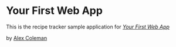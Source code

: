 # Your First Web App

This is the recipe tracker sample application for *[Your First Web App](https://yourfirst.io/your-first-web-app/)*

by [Alex Coleman](https://twitter.com/alexpcoleman)